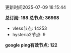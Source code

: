 更新时间2025-07-09 18:15:44

**总订阅: 188**
**总节点: 36968**
- vless节点: 14253
- hysteria2节点: 9

**google ping有效节点: 122**
